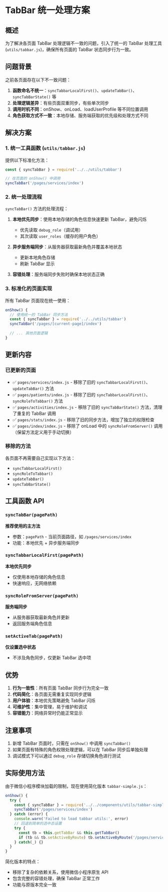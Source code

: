 # TabBar 统一处理方案

## 概述

为了解决各页面 TabBar 处理逻辑不一致的问题，引入了统一的 TabBar 处理工具 (`utils/tabbar.js`)，确保所有页面的 TabBar 状态同步行为一致。

## 问题背景

之前各页面存在以下不一致问题：
1. **函数命名不统一**：`syncTabbarLocalFirst()`、`updateTabBar()`、`syncTabBarState()` 等
2. **处理逻辑差异**：有些页面双重同步，有些单次同步
3. **调用时机不同**：onShow、onLoad、loadUserProfile 等不同位置调用
4. **角色获取方式不一致**：本地存储、服务端获取的优先级和处理方式不同

## 解决方案

### 1. 统一工具函数 (`utils/tabbar.js`)

提供以下标准化方法：

```javascript
const { syncTabBar } = require('../../utils/tabbar')

// 在页面的 onShow() 中调用
syncTabBar('/pages/services/index')
```

### 2. 统一处理流程

`syncTabBar()` 方法的处理流程：

1. **本地优先同步**：使用本地存储的角色信息快速更新 TabBar，避免闪烁
   - 优先读取 `debug_role`（调试用）
   - 其次读取 `user_roles`（缓存的用户角色）
   
2. **异步服务端同步**：从服务器获取最新角色并覆盖本地状态
   - 更新本地角色存储
   - 刷新 TabBar 显示

3. **容错处理**：服务端同步失败时确保本地状态正确

### 3. 标准化的页面实现

所有 TabBar 页面现在统一使用：

```javascript
onShow() {
  // 使用统一的 TabBar 同步方法
  const { syncTabBar } = require('../../utils/tabbar')
  syncTabBar('/pages/[current-page]/index')
  
  // ... 其他页面逻辑
}
```

## 更新内容

### 已更新的页面

- ✅ `pages/services/index.js` - 移除了旧的 `syncTabbarLocalFirst()`、`updateTabBar()` 方法
- ✅ `pages/patients/index.js` - 移除了旧的 `syncTabbarLocalFirst()`、`syncRoleToTabbar()` 方法  
- ✅ `pages/activities/index.js` - 移除了旧的 `syncTabBarState()` 方法，清理了重复的 TabBar 调用
- ✅ `pages/stats/index.js` - 移除了旧的同步方法，增加了独立的权限检查
- ✅ `pages/index/index.js` - 移除了 onLoad 中的 `syncRoleFromServer()` 调用（保留方法定义用于手动切换）

### 移除的方法

各页面不再需要自己实现以下方法：
- `syncTabbarLocalFirst()`
- `syncRoleToTabbar()` 
- `updateTabBar()`
- `syncTabBarState()`

## 工具函数 API

### `syncTabBar(pagePath)`
**推荐使用的主方法**
- 参数：`pagePath` - 当前页面路径，如 `/pages/services/index`
- 功能：本地优先 + 异步服务端同步

### `syncTabbarLocalFirst(pagePath)`
**本地优先同步**
- 仅使用本地存储的角色信息
- 快速响应，无网络依赖

### `syncRoleFromServer(pagePath)`
**服务端同步**
- 从服务器获取最新角色并更新
- 返回服务端角色信息

### `setActiveTab(pagePath)`
**仅设置选中状态**
- 不涉及角色同步，仅更新 TabBar 选中项

## 优势

1. **行为一致性**：所有页面 TabBar 同步行为完全一致
2. **代码简化**：各页面无需重复实现同步逻辑
3. **用户体验**：本地优先策略避免 TabBar 闪烁
4. **可维护性**：集中管理，易于维护和调试
5. **容错能力**：网络异常时仍能正常显示

## 注意事项

1. 新增 TabBar 页面时，只需在 `onShow()` 中调用 `syncTabBar()`
2. 如果页面有特殊的角色权限处理逻辑，可以在 TabBar 同步后单独处理
3. 调试模式下可以通过 `debug_role` 存储切换角色进行测试

## 实际使用方法

由于微信小程序模块加载的限制，现在使用简化版本 `tabbar-simple.js`：

```javascript
onShow() {
  try {
    const { syncTabBar } = require('../../components/utils/tabbar-simple')
    syncTabBar('/pages/services/index')
  } catch (error) {
    console.warn('Failed to load tabbar utils:', error)
    // 回退到简单的选中态设置
    try { 
      const tb = this.getTabBar && this.getTabBar()
      if (tb && tb.setActiveByRoute) tb.setActiveByRoute('/pages/services/index')
    } catch(_) {}
  }
}
```

简化版本的特点：
- 移除了复杂的依赖关系，使用微信小程序原生 API
- 包含完整的容错处理，确保 TabBar 正常工作
- 功能与原版本完全一致